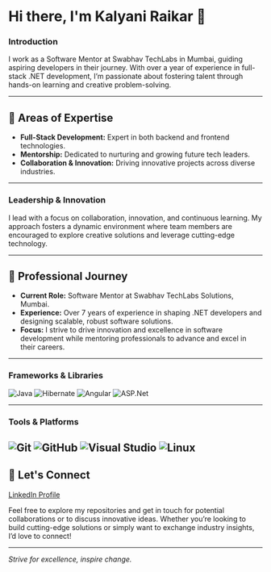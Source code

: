 # Hi there, I'm Kalyani Raikar 👋

### Introduction
I work as a Software Mentor at Swabhav TechLabs in Mumbai, guiding aspiring developers in their journey. With over a year of experience in full-stack .NET development, I’m passionate about fostering talent through hands-on learning and creative problem-solving.

---

## 🚀 Areas of Expertise
- **Full-Stack Development:** Expert in both backend and frontend technologies.
- **Mentorship:** Dedicated to nurturing and growing future tech leaders.
- **Collaboration & Innovation:** Driving innovative projects across diverse industries.

---

### Leadership & Innovation
I lead with a focus on collaboration, innovation, and continuous learning. My approach fosters a dynamic environment where team members are encouraged to explore creative solutions and leverage cutting-edge technology.

---

## 💼 Professional Journey
- **Current Role:** Software Mentor at Swabhav TechLabs Solutions, Mumbai.
- **Experience:** Over 7 years of experience in shaping .NET developers and designing scalable, robust software solutions.
- **Focus:** I strive to drive innovation and excellence in software development while mentoring professionals to advance and excel in their careers.

---

### Frameworks & Libraries
![Java](https://img.shields.io/badge/Java-ED8B00?style=flat-square&logo=java&logoColor=white)
![Hibernate](https://img.shields.io/badge/Hibernate-59666C?style=flat-square&logo=hibernate&logoColor=white)
![Angular](https://img.shields.io/badge/Angular-DD0031?style=flat-square&logo=angular&logoColor=white)
![ASP.Net](https://img.shields.io/badge/ASP.Net-5C2D91?style=flat-square&logo=dotnet&logoColor=white)

---

### Tools & Platforms
![Git](https://img.shields.io/badge/Git-F05032?style=flat-square&logo=git&logoColor=white)
![GitHub](https://img.shields.io/badge/GitHub-181717?style=flat-square&logo=github&logoColor=white)
![Visual Studio](https://img.shields.io/badge/Visual_Studio-5C2D91?style=flat-square&logo=visual-studio&logoColor=white)
![Linux](https://img.shields.io/badge/Linux-FCC624?style=flat-square&logo=linux&logoColor=black)
---


## 🤝 Let's Connect
[LinkedIn Profile](https://www.linkedin.com/in/kalyani-raikar/)

Feel free to explore my repositories and get in touch for potential collaborations or to discuss innovative ideas. Whether you’re looking to build cutting-edge solutions or simply want to exchange industry insights, I’d love to connect!

---

*Strive for excellence, inspire change.*
